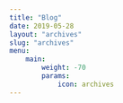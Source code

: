 ```yaml
---
title: "Blog"
date: 2019-05-28
layout: "archives"
slug: "archives"
menu:
    main:
        weight: -70
        params: 
            icon: archives
---
```

